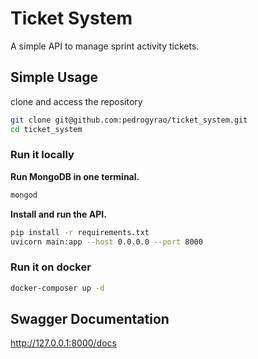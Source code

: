 # Ticket System

A simple API to manage sprint activity tickets.

## Simple Usage

clone and access the repository

```bash
git clone git@github.com:pedrogyrao/ticket_system.git
cd ticket_system
```

### Run it locally

**Run MongoDB in one terminal.**

```bash
mongod
```

**Install and run the API.**

```bash
pip install -r requirements.txt
uvicorn main:app --host 0.0.0.0 --port 8000
```

### Run it on docker

```bash
docker-composer up -d
```

## Swagger Documentation

http://127.0.0.1:8000/docs
